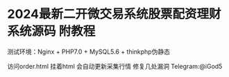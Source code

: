 # 2024最新二开微交易系统股票配资理财系统源码 附教程
测试环境：Nginx + PHP7.0 + MySQL5.6 + thinkphp伪静态

访问order.html  挂着html  会自动更新采集行情	修复几处漏洞
Telegram:@iGod5
